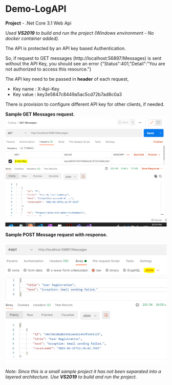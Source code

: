 # Demo-LogAPI

**Project** - .Net Core 3.1 Web Api

*Used **VS2019** to build and run the project (Windows environment - No docker container added).*

The API is protected by an API key based Authentication.

So, if request to GET messages (http://localhost:56897/Messages) is sent without the API Key, you should see an error
{"Status":401,"Detail":"You are not authorized to access this resource."}

The API key need to be passed in **header** of each request,
* Key name : X-Api-Key
* Key value : key3e5847c8449a5ac5cd72b7ad8c0a3

There is provision to configure different API key for other clients, if needed.

**Sample GET Messages request.**
![GetMessage](/Documentation/GetMessagesScreenshot.png)

**Sample POST Message request with response.**

![PostMessage](/Documentation/PostMessageScreenshot.png)

*Note: Since this is a small sample project it has not been separated into a layered architecture. Use **VS2019** to build and run the project.*


